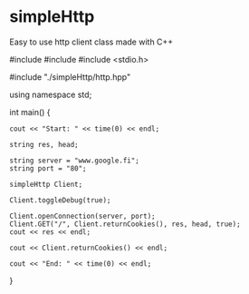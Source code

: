 simpleHttp
==========

Easy to use http client class made with C++


#include <iostream>
#include <string>
#include <stdio.h>

#include "./simpleHttp/http.hpp"

using namespace std;

int main()
{

	cout << "Start: " << time(0) << endl;

	string res, head;

	string server = "www.google.fi";
	string port = "80";

	simpleHttp Client;

	Client.toggleDebug(true);

	Client.openConnection(server, port);
	Client.GET("/", Client.returnCookies(), res, head, true);
	cout << res << endl;

	cout << Client.returnCookies() << endl;

	cout << "End: " << time(0) << endl;

}

